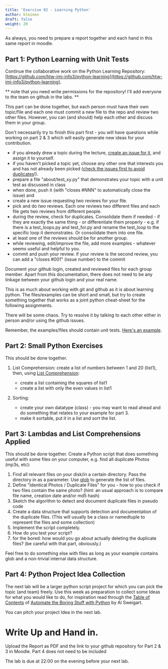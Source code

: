 ```yaml
---
title: 'Exercise 02 - Learning Python'
author: kleinen
draft: false
weight: 20
---
```


As always, you need to prepare a report together and each hand in this same report in moodle.

## Part 1: Python Learning with Unit Tests

Continue the collaborative work on the Python Learning Repository: [https://github.com/htw-imi-info3/python-learning](https://github.com/htw-imi-info3/python-learning). 

** note that you need write permissions for the repository! I'll add everyone to the team on github in the labs. **

This part can be done together, but each person must have their own topic/file and each one must commit a new file to the repo and review two other files. However, you can (and should) help each other and discuss them in your group. 

Don't necessarily try to finish this part first - you will have questions while working on part 2 & 3 which will easily generate new ideas for your contribution.


- if you already drew a topic during the lecture, [create an issue for it](https://github.com/htw-imi-info3/python-learning/issues/new), and assign it to yourself.
- if you haven't picked a topic yet, choose any other one that interests you and has not already been picked ([check the issues first to avoid duplicates](https://github.com/htw-imi-info3/python-learning/issues)!).
- prepare a file "about/test_xy.py" that demonstrates your topic with a unit test as discussed in class
- when done, push it (with "closes #NNN" to automatically close the issue) and
-  create a new issue requesting two reviews for your file.
- pick and do *two* reviews. Each one reviews two different files and each file gets two reviews from different people. 
- during the review, check for duplicates. Consolidate them if needed - if they are exactly the same thing - or differentiate them properly - e.g. if there is a test_loops.py and test_for.py and rename the test_loop to the specific loop it demonstrates. Or consolidate them into one file. 
- at least one of the reviews should be for another group.
- while reviewing, edit/improve the file, add more examples - whatever seems useful and helpful to you.
- commit and push your review. if your review is the second review, you can add a "closes #001" (issue number) to the commit

Document your github login, created and reviewed files for each group member. Apart from this documentation, there does not need to be any linkage between your github login and your real name.

This is as much about working with git and github as it is about learning python. The files/examples can be short and small, but try to create something together that works as a joint python cheat-sheet for the following assignments.

There will be some chaos. Try to resolve it by talking to each other either in person and/or using the github issues.

Remember, the examples/files should contain unit tests. [Here's an example](https://github.com/htw-imi-info3/python-learning/issues/1).

## Part 2: Small Python Exercises
This should be done together.

1. List Comprehension: 
    create a list of numbers between 1 and 20 (list1), then, using [List Comprehension](https://docs.python.org/3/tutorial/datastructures.html#list-comprehensions):
    - create a list containing the squares of list1 
    - create a list with only the even values in list1

2. Sorting:
   - create your own datatype (class) - you may want to read ahead and do something that relates to your example for part 3.
   - make it sortable, put it in a list and sort the list.

## Part 3: Lambdas and List Comprehensions Applied

This should be done together. Create a Python script that does something useful with some files on your computer,
 e.g. find all duplicate Photos (mp3s, etc):

1. Find all relevant files on your disk/in a certain directory. Pass the directory in as a parameter.
    Use [glob](https://docs.python.org/3/library/glob.html) to generate the list of files.
2. Define "Identical Photos / Duplicate Files" for you - how to you check if two files
    contain the same photo? (hint: an usual approach is to compare file name, creation date and/or md5 hash)
3. Sketch the algorithm to detect and document duplicate files in pseudo code
3. Create a data structure that supports detection and documentation of the duplicate files. 
   (This will usually be a class or namedtuple to represent the files and some collection) 
4. Implement the script completely.
4. How do you test your script?
5. for the bored: how would you go about actually deleting the duplicate files? (be careful with that part, obviously.)

Feel free to do something else with files as long as your example contains glob and a non-trivial internal data structure.

## Part 4: Python Project Idea Collection

The next lab will be a larger python script project for which you can pick the topic (and team) freely. Use this week as preparation to collect some Ideas for what you would like to do, for inspiration read through
 the [Table of Contents](https://automatetheboringstuff.com/#toc) of [Automate the Boring Stuff with Python](https://automatetheboringstuff.com/) by Al Sweigart.

You can pitch your project Idea in the next lab.

# Write Up and Hand in.

Upload the Report as PDF and the link to your github repository for Part 2 & 3 in Moodle.
Part 4 does not need to be included

The lab is due at 22:00 on the evening before your next lab.



   